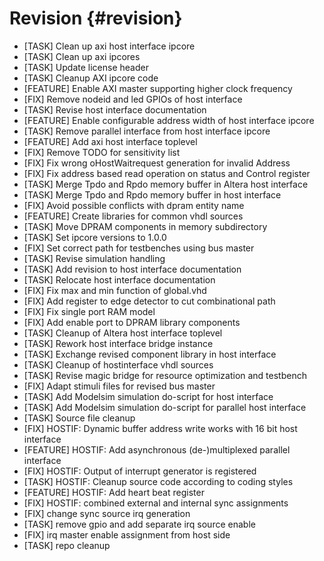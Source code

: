 Revision {#revision}
========

- [TASK] Clean up axi host interface ipcore
- [TASK] Clean up axi ipcores
- [TASK] Update license header
- [TASK] Cleanup AXI ipcore code
- [FEATURE] Enable AXI master supporting higher clock frequency
- [FIX] Remove nodeid and led GPIOs of host interface
- [TASK] Revise host interface documentation
- [FEATURE] Enable configurable address width of host interface ipcore
- [TASK] Remove parallel interface from host interface ipcore
- [FEATURE] Add axi host interface toplevel
- [FIX] Remove TODO for sensitivity list
- [FIX] Fix wrong oHostWaitrequest generation for invalid Address
- [FIX] Fix address based read operation on status and Control register
- [TASK] Merge Tpdo and Rpdo memory buffer in Altera host interface
- [TASK] Merge Tpdo and Rpdo memory buffer in host interface
- [FIX] Avoid possible conflicts with dpram entity name
- [FEATURE] Create libraries for common vhdl sources
- [TASK] Move DPRAM components in memory subdirectory
- [TASK] Set ipcore versions to 1.0.0
- [FIX] Set correct path for testbenches using bus master
- [TASK] Revise simulation handling
- [TASK] Add revision to host interface documentation
- [TASK] Relocate host interface documentation
- [FIX] Fix max and min function of global.vhd
- [FIX] Add register to edge detector to cut combinational path
- [FIX] Fix single port RAM model
- [FIX] Add enable port to DPRAM library components
- [TASK] Cleanup of Altera host interface toplevel
- [TASK] Rework host interface bridge instance
- [TASK] Exchange revised component library in host interface
- [TASK] Cleanup of hostinterface vhdl sources
- [TASK] Revise magic bridge for resource optimization and testbench
- [FIX] Adapt stimuli files for revised bus master
- [TASK] Add Modelsim simulation do-script for host interface
- [TASK] Add Modelsim simulation do-script for parallel host interface
- [TASK] Source file cleanup
- [FIX] HOSTIF: Dynamic buffer address write works with 16 bit host interface
- [FEATURE] HOSTIF: Add asynchronous (de-)multiplexed parallel interface
- [FIX] HOSTIF: Output of interrupt generator is registered
- [TASK] HOSTIF: Cleanup source code according to coding styles
- [FEATURE] HOSTIF: Add heart beat register
- [FIX] HOSTIF: combined external and internal sync assignments
- [FIX] change sync source irq generation
- [TASK] remove gpio and add separate irq source enable
- [FIX] irq master enable assignment from host side
- [TASK] repo cleanup
